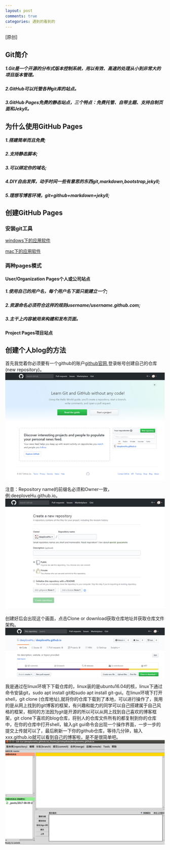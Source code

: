 ```yaml
---
layout: post
comments: true
categories: 遇到的看到的
---
```


[原创]

## Git简介

##### 1.Git是一个开源的分布式版本控制系统，用以有效、高速的处理从小到非常大的项目版本管理。
##### 2.GitHub可以托管各种git库的站点。
##### 3.GitHub Pages免费的静态站点，三个特点：免费托管、自带主题、支持自制页面和Jekyll。

## 为什么使用GitHub Pages

##### 1.搭建简单而且免费;
##### 2.支持静态脚本;
##### 3.可以绑定你的域名;
##### 4.DIY自由发挥，动手时间一些有意思的东西git,markdown,bootstrap,jekyll;
##### 5.理想写博客环境，git+github+markdown+jekyll;

## 创建GitHub Pages
### 安装git工具
[windows下的应用软件](http://windows.github.com)

[mac下的应用软件](http://mac.github.io)
### 两种pages模式

#### User/Organization Pages个人或公司站点

##### 1.使用自己的用户名，每个用户名下面只能建立一个;
##### 2.资源命名必须符合这样的规则username/username.github.com;
##### 3.主干上内容被用来构建和发布页面。

#### Project Pages项目站点


## 创建个人blog的方法

首先我觉着你必须要有一个github的账户[github官网](https://github.com/),登录帐号创建自己的仓库
(new repository)。
![2](https://raw.githubusercontent.com/deeploveHu/picture/master/image.png)

注意：Repository name的前缀名必须和Owner一致，例:deeploveHu.github.io。
![2](https://raw.githubusercontent.com/deeploveHu/picture/master/image1.png)

创建好后会出现这个画面，点击Clone or download获取仓库地址并获取仓库文件架构。
![2](https://raw.githubusercontent.com/deeploveHu/picture/master/image2.png)

我是通过在linux环境下下载仓库的，linux装的是ubuntu16.04的核，linux下通过命令安装git，sudo apt install git和sudo apt install git-gui。在linux环境下打开shell，git clone (仓库地址),就将你的仓库下载到了本地，可以进行操作了，我用的是从网上找到的git博客的框架，有兴趣和能力的同学可以自己搭建属于自己风格的框架，相同的方法因为git是开源的所以可以从网上找到自己喜欢的博客框架，git clone下喜欢的blog仓库，将别人的仓库文件所有的都复制到你的仓库中，在你的仓库中打开shell，输入git gui命令会出现一个操作界面，一步一步的提交上传就可以了，最后刷新一下你的github仓库，等待几分钟，输入xxx.github.io就可以看到自己的博客啦，是不是很简单吧。
![2](https://raw.githubusercontent.com/deeploveHu/picture/master/image3.png)

